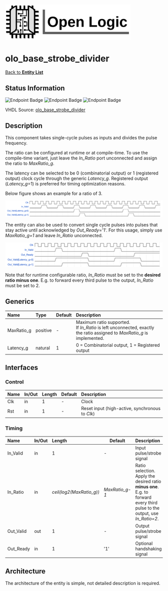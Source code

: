 <img src="../Logo.png" alt="Logo" width="400">

# olo_base_strobe_divider

[Back to **Entity List**](../EntityList.md)

## Status Information

![Endpoint Badge](https://img.shields.io/endpoint?url=https://storage.googleapis.com/open-logic-badges/coverage/olo_base_strobe_divider.json?cacheSeconds=0) ![Endpoint Badge](https://img.shields.io/endpoint?url=https://storage.googleapis.com/open-logic-badges/branches/olo_base_strobe_divider.json?cacheSeconds=0) ![Endpoint Badge](https://img.shields.io/endpoint?url=https://storage.googleapis.com/open-logic-badges/issues/olo_base_strobe_divider.json?cacheSeconds=0)

VHDL Source: [olo_base_strobe_divider](../../src/base/vhdl/olo_base_strobe_divider.vhd)

## Description

This component takes single-cycle pulses as inputs and divides the pulse frequency. 

The ratio can be configured at runtime or at compile-time. To use the compile-time variant, just leave the *In_Ratio* port unconnected and assign the ratio to *MaxRatio_g*.

The latency can be selected to be 0 (combinatorial output) or 1 (registered output) clock cycle through the generic *Latency_g*. Registered output (*Latency_g*=1) is preferred for timing optimization reasons.

Below figure shows an example for a ratio of 3.

![normal-operation](./misc/olo_base_strobe_divider.svg)

The entity can also be used to convert single cycle pulses into pulses that stay active until acknowledged by *Out_Ready*='1'. For this usage, simply use *MaxRatio_g=1* and leave *In_Ratio* unconnected.

![ready-conversion](./misc/olo_base_strobe_divider_readyconv.svg)

Note that for runtime configurable ratio, *In_Ratio* must be set to the **desired ratio minus one**. E.g. to forward every third pulse to the output, *In_Ratio* must be set to 2.

## Generics

| Name       | Type     | Default | Description                                                  |
| :--------- | :------- | ------- | :----------------------------------------------------------- |
| MaxRatio_g | positive | -       | Maximum ratio supported.<br />If *In_Ratio* is left unconnected, exactly the ratio assigned to *MaxRatio_g* is implemented. |
| Latency_g  | natural  | 1       | 0 = Combinatorial output, 1 = Registered output              |

## Interfaces

### Control

| Name | In/Out | Length | Default | Description                                     |
| :--- | :----- | :----- | ------- | :---------------------------------------------- |
| Clk  | in     | 1      | -       | Clock                                           |
| Rst  | in     | 1      | -       | Reset input (high-active, synchronous to *Clk*) |

### Timing

| Name      | In/Out | Length                   | Default        | Description                                                  |
| :-------- | :----- | :----------------------- | -------------- | :----------------------------------------------------------- |
| In_Valid  | in     | 1                        | -              | Input pulse/strobe signal                                    |
| In_Ratio  | in     | *ceil(log2(MaxRatio_g))* | *MaxRatio_g-1* | Ratio selection.<br />Apply the desired ratio **minus one**. E.g. to forward every third pulse to the output, use *In_Ratio=2*. |
| Out_Valid | out    | 1                        | -              | Output pulse/strobe signal                                   |
| Out_Ready | in     | 1                        | '1'            | Optional handshaking signal                                  |

## Architecture

The architecture of the entity is simple, not detailed description is required.

